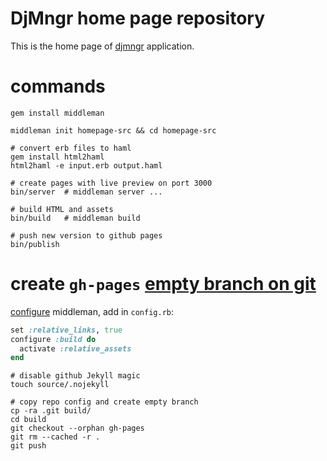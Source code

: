 # DjMngr home page repository

This is the home page of [djmngr](https://github.com/ryoga-chan/djmngr-hp) application.

# commands

~~~shell
gem install middleman

middleman init homepage-src && cd homepage-src

# convert erb files to haml
gem install html2haml
html2haml -e input.erb output.haml

# create pages with live preview on port 3000
bin/server  # middleman server ...

# build HTML and assets
bin/build   # middleman build

# push new version to github pages
bin/publish
~~~

# create `gh-pages` [empty branch on git](https://stackoverflow.com/questions/13969050/creating-a-new-empty-branch-for-a-new-project/13969482#13969482)

[configure](https://stackoverflow.com/questions/27680342/how-to-deploy-a-middleman-site-to-github-user-page/27687486#27687486) middleman, add in `config.rb`:

~~~ruby
set :relative_links, true
configure :build do
  activate :relative_assets
end
~~~

~~~shell
# disable github Jekyll magic
touch source/.nojekyll

# copy repo config and create empty branch
cp -ra .git build/
cd build
git checkout --orphan gh-pages
git rm --cached -r .
git push
~~~
